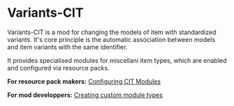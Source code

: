 # Variants-CIT

Variants-CIT is a mod for changing the models of item with standardized variants.
It's core principle is the automatic association between models and item variants with the same identifier.

It provides specialised modules for miscellani item types, which are enabled and configured via resource packs.

**For resource pack makers:** [Configuring CIT Modules](Module-Configuration)

**For mod developpers:** [Creating custom module types](Custom-Module-Types)


